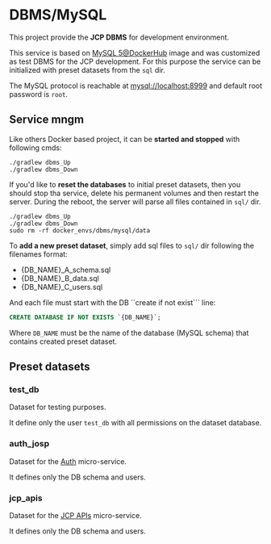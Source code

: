 # DBMS/MySQL

This project provide the **JCP DBMS** for development environment.

This service is based on [MySQL 5@DockerHub](https://hub.docker.com/_/mysql) image
and was customized as test DBMS for the JCP development. For this purpose the
service can be initialized with preset datasets from the ```sql``` dir.

The MySQL protocol is reachable at [mysql://localhost:8999]() and default root
password is ```root```.

## Service mngm

Like others Docker based project, it can be **started and stopped** with following cmds:
```shell script
./gradlew dbms_Up
./gradlew dbms_Down
```

If you'd like to **reset the databases** to initial preset datasets, then
you should stop tha service, delete his permanent volumes and then restart the
server. During the reboot, the server will parse all files contained in
```sql/``` dir.

```shell script
./gradlew dbms_Up
./gradlew dbms_Down
sudo rm -rf docker_envs/dbms/mysql/data
```

To **add a new preset dataset**, simply add sql files to ```sql/``` dir following
the filenames format:
* {DB_NAME}_A_schema.sql
* {DB_NAME}_B_data.sql
* {DB_NAME}_C_users.sql

And each file must start with the DB ``create if not exist``` line:
```sql
CREATE DATABASE IF NOT EXISTS `{DB_NAME}`;
```
Where ```DB_NAME``` must be the name of the database (MySQL schema) that contains
created preset dataset.


## Preset datasets

### test_db
Dataset for testing purposes.

It define only the user ```test_db``` with all permissions on the dataset database.

### auth_josp
Dataset for the [Auth](../../auth/docs/README.md) micro-service.

It defines only the DB schema and users.

### jcp_apis
Dataset for the [JCP APIs](../../../docs/jcpAPIs/README.md) micro-service.

It defines only the DB schema and users.